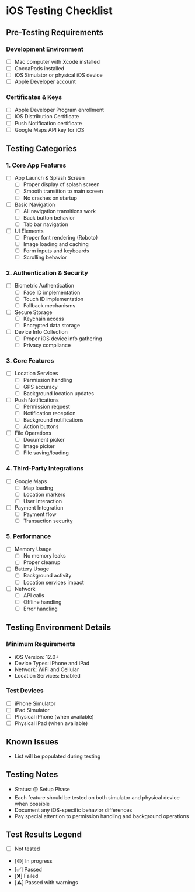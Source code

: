 # iOS Testing Checklist

## Pre-Testing Requirements
### Development Environment
- [ ] Mac computer with Xcode installed
- [ ] CocoaPods installed
- [ ] iOS Simulator or physical iOS device
- [ ] Apple Developer account

### Certificates & Keys
- [ ] Apple Developer Program enrollment
- [ ] iOS Distribution Certificate
- [ ] Push Notification certificate
- [ ] Google Maps API key for iOS

## Testing Categories

### 1. Core App Features
- [ ] App Launch & Splash Screen
  - [ ] Proper display of splash screen
  - [ ] Smooth transition to main screen
  - [ ] No crashes on startup
- [ ] Basic Navigation
  - [ ] All navigation transitions work
  - [ ] Back button behavior
  - [ ] Tab bar navigation
- [ ] UI Elements
  - [ ] Proper font rendering (Roboto)
  - [ ] Image loading and caching
  - [ ] Form inputs and keyboards
  - [ ] Scrolling behavior

### 2. Authentication & Security
- [ ] Biometric Authentication
  - [ ] Face ID implementation
  - [ ] Touch ID implementation
  - [ ] Fallback mechanisms
- [ ] Secure Storage
  - [ ] Keychain access
  - [ ] Encrypted data storage
- [ ] Device Info Collection
  - [ ] Proper iOS device info gathering
  - [ ] Privacy compliance

### 3. Core Features
- [ ] Location Services
  - [ ] Permission handling
  - [ ] GPS accuracy
  - [ ] Background location updates
- [ ] Push Notifications
  - [ ] Permission request
  - [ ] Notification reception
  - [ ] Background notifications
  - [ ] Action buttons
- [ ] File Operations
  - [ ] Document picker
  - [ ] Image picker
  - [ ] File saving/loading

### 4. Third-Party Integrations
- [ ] Google Maps
  - [ ] Map loading
  - [ ] Location markers
  - [ ] User interaction
- [ ] Payment Integration
  - [ ] Payment flow
  - [ ] Transaction security

### 5. Performance
- [ ] Memory Usage
  - [ ] No memory leaks
  - [ ] Proper cleanup
- [ ] Battery Usage
  - [ ] Background activity
  - [ ] Location services impact
- [ ] Network
  - [ ] API calls
  - [ ] Offline handling
  - [ ] Error handling

## Testing Environment Details
### Minimum Requirements
- iOS Version: 12.0+
- Device Types: iPhone and iPad
- Network: WiFi and Cellular
- Location Services: Enabled

### Test Devices
- [ ] iPhone Simulator
- [ ] iPad Simulator
- [ ] Physical iPhone (when available)
- [ ] Physical iPad (when available)

## Known Issues
- List will be populated during testing

## Testing Notes
- Status: 🟡 Setup Phase
- Each feature should be tested on both simulator and physical device when possible
- Document any iOS-specific behavior differences
- Pay special attention to permission handling and background operations

## Test Results Legend
- [ ] Not tested
- [🟡] In progress
- [✅] Passed
- [❌] Failed
- [⚠️] Passed with warnings 